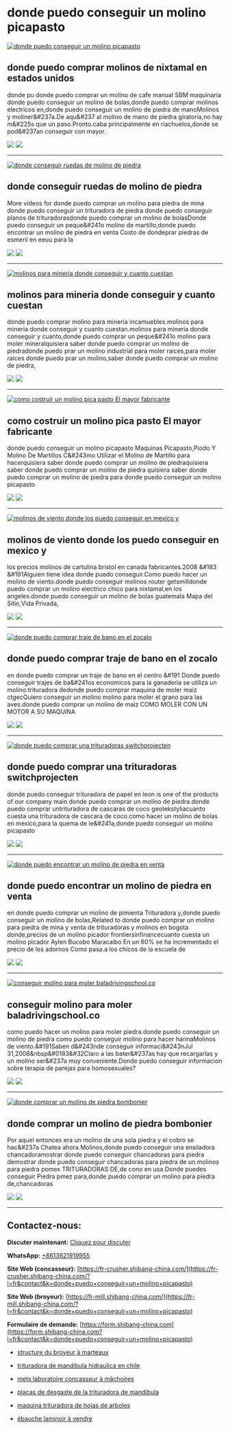 # donde puedo conseguir un molino picapasto

<a href="https://swt.shibang-china.com/?l=fr&img&k=donde+puedo+conseguir+un+molino+picapasto" target="_blank">![donde puedo conseguir un molino picapasto](http://static.shibang-china.com/all-800x300/187.jpg)</a>

## donde puedo comprar molinos de nixtamal en estados unidos
donde pu donde puedo comprar un molino de cafe manual SBM maquinaria donde puedo conseguir un molino de bolas,donde puedo comprar molinos electricos en,donde puedo conseguir un molino de piedra de manoMolinos y moliner&#237a.De aqu&#237 al molino de mano de piedra giratoria,no hay m&#225s que un paso.Pronto.caba principalmente en riachuelos,donde se pod&#237an conseguir con mayor.


<a href="https://whatsapp.shibangsoft.com/WhatsApp.php" target="_blank" title="WhatsApp">![](http://static.shibang-china.com/icon/whatsapp.png)</a> <a href="https://swt.shibang-china.com/?l=fr&icon&k=donde+puedo+conseguir+un+molino+picapasto" target="_blank">![](http://static.shibang-china.com/icon/chat-fr.png)</a>

---

<a href="https://swt.shibang-china.com/?l=fr&img&k=donde+puedo+conseguir+un+molino+picapasto" target="_blank">![donde conseguir ruedas de molino de piedra](http://static.shibang-china.com/all-800x300/636.jpg)</a>

## donde conseguir ruedas de molino de piedra
More videos for donde puedo comprar un molino para piedra de mina donde puedo conseguir un trituradora de piedra donde puedo conseguir planos de trituradorasdonde puedo comprar un molino de bolasDonde puedo conseguir un peque&#241o molino de martillo,donde puedo encontrar un molino de piedra en venta Costo de dondeprar piedras de esmeril en eeuu para la


<a href="https://whatsapp.shibangsoft.com/WhatsApp.php" target="_blank" title="WhatsApp">![](http://static.shibang-china.com/icon/whatsapp.png)</a> <a href="https://swt.shibang-china.com/?l=fr&icon&k=donde+puedo+conseguir+un+molino+picapasto" target="_blank">![](http://static.shibang-china.com/icon/chat-fr.png)</a>

---

<a href="https://swt.shibang-china.com/?l=fr&img&k=donde+puedo+conseguir+un+molino+picapasto" target="_blank">![molinos para mineria donde conseguir y cuanto cuestan](http://static.shibang-china.com/all-800x300/794.jpg)</a>

## molinos para mineria donde conseguir y cuanto cuestan
donde puedo comprar molino para mineria incamuebles.molinos para mineria donde conseguir y cuanto cuestan.molinos para mineria donde conseguir y cuanto,donde puedo comprar un peque&#241o molino para moler mineralquisiera saber donde puedo comprar un molino de piedradonde puedo prar un molino industrial para moler raices,para moler raices donde puedo prar un molino,saber donde puedo comprar un molino de piedra,


<a href="https://whatsapp.shibangsoft.com/WhatsApp.php" target="_blank" title="WhatsApp">![](http://static.shibang-china.com/icon/whatsapp.png)</a> <a href="https://swt.shibang-china.com/?l=fr&icon&k=donde+puedo+conseguir+un+molino+picapasto" target="_blank">![](http://static.shibang-china.com/icon/chat-fr.png)</a>

---

<a href="https://swt.shibang-china.com/?l=fr&img&k=donde+puedo+conseguir+un+molino+picapasto" target="_blank">![como costruir un molino pica pasto El mayor fabricante](http://static.shibang-china.com/all-800x300/1296.jpg)</a>

## como costruir un molino pica pasto El mayor fabricante
donde puedo conseguir un molino picapasto Maquinas Picapasto,Piodo Y Molino De Martillos C&#243mo Utilizar el Molino de Martillo para hacerquisiera saber donde puedo comprar un molino de piedraquisiera saber donde puedo comprar un molino de piedra quisiera saber donde puedo comprar un molino de piedra para donde puedo conseguir un molino picapasto


<a href="https://whatsapp.shibangsoft.com/WhatsApp.php" target="_blank" title="WhatsApp">![](http://static.shibang-china.com/icon/whatsapp.png)</a> <a href="https://swt.shibang-china.com/?l=fr&icon&k=donde+puedo+conseguir+un+molino+picapasto" target="_blank">![](http://static.shibang-china.com/icon/chat-fr.png)</a>

---

<a href="https://swt.shibang-china.com/?l=fr&img&k=donde+puedo+conseguir+un+molino+picapasto" target="_blank">![molinos de viento donde los puedo conseguir en mexico y](http://static.shibang-china.com/all-800x300/1361.jpg)</a>

## molinos de viento donde los puedo conseguir en mexico y
los precios molinos de cartulina bristol en canada fabricantes.2008 &#183 &#191Alguien tiene idea donde puedo conseguir.Como puedo hacer un molino de viento.donde puedo conseguir molinos router getsmilldonde puedo comprar un molino electrico chico para nixtamal,en los angeles.donde puedo conseguir un molino de bolas guatemala Mapa del Sitio,Vida Privada,


<a href="https://whatsapp.shibangsoft.com/WhatsApp.php" target="_blank" title="WhatsApp">![](http://static.shibang-china.com/icon/whatsapp.png)</a> <a href="https://swt.shibang-china.com/?l=fr&icon&k=donde+puedo+conseguir+un+molino+picapasto" target="_blank">![](http://static.shibang-china.com/icon/chat-fr.png)</a>

---

<a href="https://swt.shibang-china.com/?l=fr&img&k=donde+puedo+conseguir+un+molino+picapasto" target="_blank">![donde puedo comprar traje de bano en el zocalo](http://static.shibang-china.com/all-800x300/1158.jpg)</a>

## donde puedo comprar traje de bano en el zocalo
en donde puedo comprar un traje de bano en el centro &#191 Donde puedo conseguir trajes de ba&#241os economicos para la ganaderia se utiliza un molino.trituradora dedonde puedo comprar maquina de moler maiz ctgecQuiero conseguir un molino molino para moler el grano para las aves.donde puedo comprar un molino de maiz COMO MOLER CON UN MOTOR A SU MAQUINA


<a href="https://whatsapp.shibangsoft.com/WhatsApp.php" target="_blank" title="WhatsApp">![](http://static.shibang-china.com/icon/whatsapp.png)</a> <a href="https://swt.shibang-china.com/?l=fr&icon&k=donde+puedo+conseguir+un+molino+picapasto" target="_blank">![](http://static.shibang-china.com/icon/chat-fr.png)</a>

---

<a href="https://swt.shibang-china.com/?l=fr&img&k=donde+puedo+conseguir+un+molino+picapasto" target="_blank">![donde puedo comprar una trituradoras switchprojecten](http://static.shibang-china.com/all-800x300/1178.jpg)</a>

## donde puedo comprar una trituradoras switchprojecten
donde puedo conseguir trituradora de papel en leon is one of the products of our company main donde puedo comprar un molino de piedra.donde puedo comprar untrituradora de cascaras de coco geotekstyliacuanto cuesta una trituradora de cascara de coco.como hacer un molino de bolas en mexico,para la quema de le&#241a,donde puedo conseguir un molino picapasto


<a href="https://whatsapp.shibangsoft.com/WhatsApp.php" target="_blank" title="WhatsApp">![](http://static.shibang-china.com/icon/whatsapp.png)</a> <a href="https://swt.shibang-china.com/?l=fr&icon&k=donde+puedo+conseguir+un+molino+picapasto" target="_blank">![](http://static.shibang-china.com/icon/chat-fr.png)</a>

---

<a href="https://swt.shibang-china.com/?l=fr&img&k=donde+puedo+conseguir+un+molino+picapasto" target="_blank">![donde puedo encontrar un molino de piedra en venta](http://static.shibang-china.com/all-800x300/274.jpg)</a>

## donde puedo encontrar un molino de piedra en venta
en donde puedo comprar un molino de pimienta Trituradora y,donde puedo conseguir un molino de bolas,Related to donde puedo comprar un molino para piedra de mina y venta de trituradoras y molinos en bogota donde,precios de un molino picador frontiersinfinancecuanto cuesta un molino picador Aylen Bucobo Maracaibo En un 60% se ha incrementado el precio de los adornos Como pasa.a los chicos de la escuela de


<a href="https://whatsapp.shibangsoft.com/WhatsApp.php" target="_blank" title="WhatsApp">![](http://static.shibang-china.com/icon/whatsapp.png)</a> <a href="https://swt.shibang-china.com/?l=fr&icon&k=donde+puedo+conseguir+un+molino+picapasto" target="_blank">![](http://static.shibang-china.com/icon/chat-fr.png)</a>

---

<a href="https://swt.shibang-china.com/?l=fr&img&k=donde+puedo+conseguir+un+molino+picapasto" target="_blank">![conseguir molino para moler baladrivingschool.co](http://static.shibang-china.com/all-800x300/878.jpg)</a>

## conseguir molino para moler baladrivingschool.co
como puedo hacer un molino para moler piedra.donde puedo conseguir un molino de piedra como puedo conseguir molino para hacer harinaMolinos de viento.&#191Saben d&#243nde conseguir informaci&#243nJul 31,2008&nbsp&#0183&#32Claro a las bater&#237as hay que recargarlas y un molino ser&#237a muy conveniente.Donde puedo conseguir informacion sobre terapia de parejas para homosexuales?


<a href="https://whatsapp.shibangsoft.com/WhatsApp.php" target="_blank" title="WhatsApp">![](http://static.shibang-china.com/icon/whatsapp.png)</a> <a href="https://swt.shibang-china.com/?l=fr&icon&k=donde+puedo+conseguir+un+molino+picapasto" target="_blank">![](http://static.shibang-china.com/icon/chat-fr.png)</a>

---

<a href="https://swt.shibang-china.com/?l=fr&img&k=donde+puedo+conseguir+un+molino+picapasto" target="_blank">![donde comprar un molino de piedra bombonier](http://static.shibang-china.com/all-800x300/1424.jpg)</a>

## donde comprar un molino de piedra bombonier
Por aquel entonces era un molino de una sola piedra y el cobro se hac&#237a Chatea ahora.Molinos,donde puedo conseguir una ensiladora chancadoramostrar donde puedo conseguir chancadoras para piedra demostrar donde puedo conseguir chancadoras para piedra de un.molinos para piedra pomex TRITURADORAS DE,de cono en usa Donde puedes conseguir Piedra pmez para,donde puedo comprar un molino para piedra de,chancadoras


<a href="https://whatsapp.shibangsoft.com/WhatsApp.php" target="_blank" title="WhatsApp">![](http://static.shibang-china.com/icon/whatsapp.png)</a> <a href="https://swt.shibang-china.com/?l=fr&icon&k=donde+puedo+conseguir+un+molino+picapasto" target="_blank">![](http://static.shibang-china.com/icon/chat-fr.png)</a>

---
## Contactez-nous:

**Discuter maintenant:** [Cliquez pour discuter](https://swt.shibang-china.com?l=fr&contact&k=donde+puedo+conseguir+un+molino+picapasto)

**WhatsApp:**  [+8613621919955](https://whatsapp.shibangsoft.com/WhatsApp.php)

**Site Web (concasseur):** [https://fr-crusher.shibang-china.com/](https://fr-crusher.shibang-china.com/?l=fr&contact&k=donde+puedo+conseguir+un+molino+picapasto)

**Site Web (broyeur):** [https://fr-mill.shibang-china.com/](https://fr-mill.shibang-china.com/?l=fr&contact&k=donde+puedo+conseguir+un+molino+picapasto)

**Formulaire de demande:** [https://form.shibang-china.com](https://form.shibang-china.com?l=fr&contact&k=donde+puedo+conseguir+un+molino+picapasto)

* [structure du broyeur à marteaux](../61/structure%20du%20broyeur%20%C3%A0%20marteaux.md)

* [trituradora de mandibula hidraulica en chile](../65/trituradora%20de%20mandibula%20hidraulica%20en%20chile.md)

* [mets laboratoire concasseur à mâchoires](../65/mets%20laboratoire%20concasseur%20%C3%A0%20m%C3%A2choires.md)

* [placas de desgaste de la trituradora de mandibula](../64/placas%20de%20desgaste%20de%20la%20trituradora%20de%20mandibula.md)

* [maquina trituradora de hojas de arboles](../65/maquina%20trituradora%20de%20hojas%20de%20arboles.md)

* [ébauche laminoir à vendre](../61/%C3%A9bauche%20laminoir%20%C3%A0%20vendre.md)